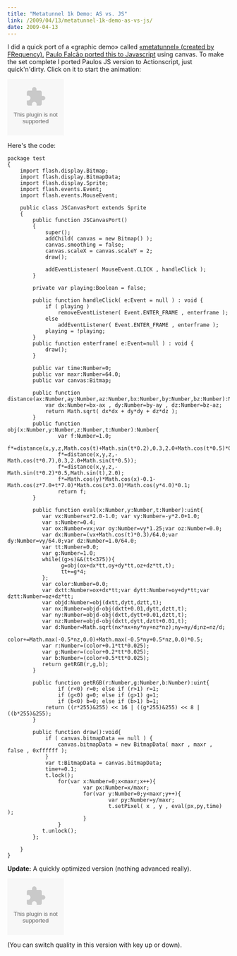 ```yaml
---
title: "Metatunnel 1k Demo: AS vs. JS"
link: /2009/04/13/metatunnel-1k-demo-as-vs-js/
date: 2009-04-13
---
```



I did a quick port of a «graphic demo» called [«metatunnel» (created by FRequency).](http://www.pouet.net/prod.php?which=52777) [Paulo Falcão ported this to Javascript](http://demoscene.appjet.net/) using canvas. To make the set complete I ported Paulos JS version to Actionscript, just quick'n'dirty. Click on it to start the animation:  

<object data="/uploads/flash/MetaTunnel.swf" width="128" height="128"></object>

  Here's the code: 
    
    
    package test
    {
    	import flash.display.Bitmap;
    	import flash.display.BitmapData;
    	import flash.display.Sprite;
    	import flash.events.Event;
    	import flash.events.MouseEvent;
    
    	public class JSCanvasPort extends Sprite
    	{
    		public function JSCanvasPort()
    		{
    			super();
    			addChild( canvas = new Bitmap() );
    			canvas.smoothing = false;
    			canvas.scaleX = canvas.scaleY = 2;
    			draw();
    
    			addEventListener( MouseEvent.CLICK , handleClick );
    		}
    
    		private var playing:Boolean = false;
    
    		public function handleClick( e:Event = null ) : void {
    			if ( playing )
    				removeEventListener( Event.ENTER_FRAME , enterframe );
    			else
    				addEventListener( Event.ENTER_FRAME , enterframe );
    			playing = !playing;
    		}
    		public function enterframe( e:Event=null ) : void {
    			draw();
    		}
    
    		public var time:Number=0;
    		public var maxr:Number=64.0;
    		public var canvas:Bitmap;
    
    		public function distance(ax:Number,ay:Number,az:Number,bx:Number,by:Number,bz:Number):Number{
    			var dx:Number=bx-ax , dy:Number=by-ay , dz:Number=bz-az;
    		    return Math.sqrt( dx*dx + dy*dy + dz*dz );
    		}
    		public function obj(x:Number,y:Number,z:Number,t:Number):Number{
    		        var f:Number=1.0;
    		        f*=distance(x,y,z,Math.cos(t)+Math.sin(t*0.2),0.3,2.0+Math.cos(t*0.5)*0.5);
    		        f*=distance(x,y,z,-Math.cos(t*0.7),0.3,2.0+Math.sin(t*0.5));
    		        f*=distance(x,y,z,-Math.sin(t*0.2)*0.5,Math.sin(t),2.0);
    		        f*=Math.cos(y)*Math.cos(x)-0.1-Math.cos(z*7.0+t*7.0)*Math.cos(x*3.0)*Math.cos(y*4.0)*0.1;
    		        return f;
    		}
    
    		public function eval(x:Number,y:Number,t:Number):uint{
    		   var vx:Number=x*2.0-1.0; var vy:Number=-y*2.0+1.0;
    		   var s:Number=0.4;
    		   var ox:Number=vx;var oy:Number=vy*1.25;var oz:Number=0.0;
    		   var dx:Number=(vx+Math.cos(t)*0.3)/64.0;var dy:Number=vy/64.0;var dz:Number=1.0/64.0;
    		   var tt:Number=0.0;
    		   var g:Number=1.0;
    		   while((g>s)&&(tt<375)){
    		         g=obj(ox+dx*tt,oy+dy*tt,oz+dz*tt,t);
    		         tt+=g*4;
    		   };
    		   var color:Number=0.0;
    		   var dxtt:Number=ox+dx*tt;var dytt:Number=oy+dy*tt;var dztt:Number=oz+dz*tt;
    		   var objd:Number=obj(dxtt,dytt,dztt,t);
    		   var nx:Number=objd-obj(dxtt+0.01,dytt,dztt,t);
    		   var ny:Number=objd-obj(dxtt,dytt+0.01,dztt,t);
    		   var nz:Number=objd-obj(dxtt,dytt,dztt+0.01,t);
    		   var d:Number=Math.sqrt(nx*nx+ny*ny+nz*nz);ny=ny/d;nz=nz/d;
    		   color+=Math.max(-0.5*nz,0.0)+Math.max(-0.5*ny+0.5*nz,0.0)*0.5;
    		   var r:Number=(color+0.1*tt*0.025);
    		   var g:Number=(color+0.2*tt*0.025);
    		   var b:Number=(color+0.5*tt*0.025);
    		   return getRGB(r,g,b);
    		}
    
    		public function getRGB(r:Number,g:Number,b:Number):uint{
    		        if (r<0) r=0; else if (r>1) r=1;
    		        if (g<0) g=0; else if (g>1) g=1;
    		        if (b<0) b=0; else if (b>1) b=1;
    			return ((r*255)&255) << 16 | ((g*255)&255) << 8 | ((b*255)&255);
    		}
    
    		public function draw():void{
    			if ( canvas.bitmapData == null ) {
    				canvas.bitmapData = new BitmapData( maxr , maxr , false , 0xffffff );
    			}
    			var t:BitmapData = canvas.bitmapData;
    			time+=0.1;
    			t.lock();
    		        for(var x:Number=0;x<maxr;x++){
    		                var px:Number=x/maxr;
    		                for(var y:Number=0;y<maxr;y++){
    		                        var py:Number=y/maxr;
    		                        t.setPixel( x , y , eval(px,py,time) );
    		                }
    		        }
    		   t.unlock();
    		};
    
    	}
    }

**Update:** A quickly optimized version (nothing advanced really). 

<object data="/uploads/flash/MetaTunnel-optim-1.swf" width="128" height="128"></object>

(You can switch quality in this version with key up or down).

